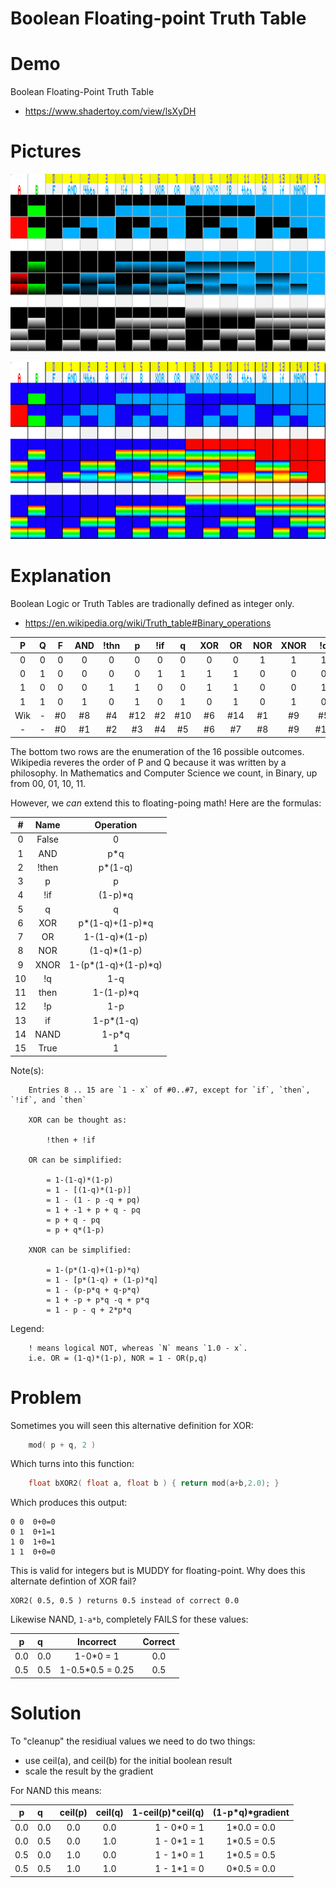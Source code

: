 # Boolean Floating-point Truth Table

# Demo

Boolean Floating-Point Truth Table
* https://www.shadertoy.com/view/lsXyDH

# Pictures

![Normal](pics/boolean_float.png)

![False Color](pics/boolean_false_color.png)

# Explanation

Boolean Logic or Truth Tables are tradionally defined as integer only.
* https://en.wikipedia.org/wiki/Truth_table#Binary_operations


| P | Q | F |AND|!thn| p |!if| q |XOR|OR |NOR|XNOR|!q |then|!p |if |NAND| T |
|:-:|:-:|:-:|:-:|:--:|:-:|:-:|:-:|:-:|:-:|:-:|:--:|:-:|:--:|:-:|:-:|:--:|:-:|
| 0 | 0 | 0 | 0 | 0  | 0 | 0 | 0 | 0 | 0 | 1 | 1  | 1 | 1  | 1 | 1 | 1  | 1 |
| 0 | 1 | 0 | 0 | 0  | 0 | 1 | 1 | 1 | 1 | 0 | 0  | 0 | 0  | 1 | 1 | 1  | 1 |
| 1 | 0 | 0 | 0 | 1  | 1 | 0 | 0 | 1 | 1 | 0 | 0  | 1 | 1  | 0 | 0 | 1  | 1 |
| 1 | 1 | 0 | 1 | 0  | 1 | 0 | 1 | 0 | 1 | 0 | 1  | 0 | 1  | 0 | 1 | 0  | 1 |
|Wik| - |#0 |#8 |#4  |#12|#2 |#10|#6 |#14|#1 |#9  |#5 |##13|#3 |#11|#7  |#15|
| - | - |#0 |#1 |#2  |#3 |#4 |#5 |#6 |#7 |#8 |#9  |#10|#11 |#12|#13|#14 |#15|

The bottom two rows are the enumeration of the 16 possible outcomes.
Wikipedia reveres the order of P and Q because it was written by a philosophy.
In Mathematics and Computer Science we count, in Binary, up from 00, 01, 10, 11.

However, we _can_ extend this to floating-poing math! Here are the formulas:

| # |Name | Operation             |
|:-:|:---:|:---------------------:|
| 0 |False| 0                     |
| 1 | AND | p*q                   |
| 2 |!then| p*(1-q)               |
| 3 |  p  | p                     |
| 4 |!if  | (1-p)*q               |
| 5 |  q  | q                     |
| 6 | XOR | p\*(1-q)+(1-p)\*q     |
| 7 | OR  | 1-(1-q)*(1-p)         |
| 8 | NOR |   (1-q)*(1-p)         |
| 9 |XNOR | 1-(p\*(1-q)+(1-p)\*q) |
|10 | !q  | 1-q                   |
|11 |then | 1-(1-p)*q             |
|12 | !p  | 1-p                   |
|13 | if  | 1-p*(1-q)             |
|14 |NAND | 1-p*q                 |
|15 |True | 1                     |


Note(s):

```
    Entries 8 .. 15 are `1 - x` of #0..#7, except for `if`, `then`, `!if`, and `then`

    XOR can be thought as:

        !then + !if

    OR can be simplified:

        = 1-(1-q)*(1-p)
        = 1 - [(1-q)*(1-p)]
        = 1 - (1 - p -q + pq)
        = 1 + -1 + p + q - pq
        = p + q - pq
        = p + q*(1-p)

    XNOR can be simplified:

        = 1-(p*(1-q)+(1-p)*q)
        = 1 - [p*(1-q) + (1-p)*q]
        = 1 - (p-p*q + q-p*q)
        = 1 + -p + p*q -q + p*q
        = 1 - p - q + 2*p*q
```

Legend:

```
    ! means logical NOT, whereas `N` means `1.0 - x`.
    i.e. OR = (1-q)*(1-p), NOR = 1 - OR(p,q)
```

# Problem

Sometimes you will seen this alternative definition for XOR:

```c
    mod( p + q, 2 )
```

Which turns into this function:
```c
    float bXOR2( float a, float b ) { return mod(a+b,2.0); }
```

Which produces this output:

    0 0  0+0=0
    0 1  0+1=1
    1 0  1+0=1
    1 1  0+0=0

This is valid for integers but is MUDDY for floating-point.
Why does this alternate defintion of XOR fail?

    XOR2( 0.5, 0.5 ) returns 0.5 instead of correct 0.0


Likewise NAND, `1-a*b`, completely FAILS for these values:

| p   | q   | Incorrect | Correct |
|:---:|:----|:---------:|:-------:|
| 0.0 | 0.0 | 1-0*0 = 1 | 0.0     | 
| 0.5 | 0.5 | 1-0.5*0.5 = 0.25 | 0.5 |


# Solution

To "cleanup" the residiual values we need to do two things:

* use ceil(a), and ceil(b) for the initial boolean result
* scale the result by the gradient

For NAND this means:

| p   | q   | ceil(p) | ceil(q) | 1-ceil(p)*ceil(q) | (1-p*q)*gradient |
|:---:|:----|:-------:|:-------:|------------------:|:----------------:|
| 0.0 | 0.0 | 0.0     | 0.0     | 1 - 0*0 = 1       | 1*0.0 = 0.0      | 
| 0.0 | 0.5 | 0.0     | 1.0     | 1 - 0*1 = 1       | 1*0.5 = 0.5      |
| 0.5 | 0.0 | 1.0     | 0.0     | 1 - 1*0 = 1       | 1*0.5 = 0.5      |
| 0.5 | 0.5 | 1.0     | 1.0     | 1 - 1*1 = 0       | 0*0.5 = 0.0      |

